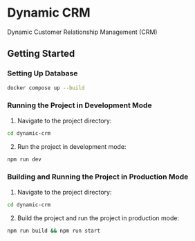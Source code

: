 # Dynamic CRM

Dynamic Customer Relationship Management (CRM)

## Getting Started

### Setting Up Database

```bash
docker compose up --build
```

### Running the Project in Development Mode

1. Navigate to the project directory:

```bash
cd dynamic-crm
```

2. Run the project in development mode:

```bash
npm run dev
```

### Building and Running the Project in Production Mode

1. Navigate to the project directory:

```bash
cd dynamic-crm
```

2. Build the project and run the project in production mode:

```bash
npm run build && npm run start
```

